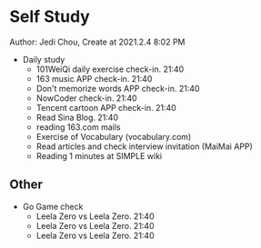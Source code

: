 # Self Study

Author: Jedi Chou, Create at 2021.2.4 8:02 PM

* Daily study
  * 101WeiQi daily exercise check-in. 21:40
  * 163 music APP check-in. 21:40
  * Don't memorize words APP check-in. 21:40
  * NowCoder check-in. 21:40
  * Tencent cartoon APP check-in. 21:40
  * Read Sina Blog. 21:40
  * reading 163.com mails
  * Exercise of Vocabulary (vocabulary.com)
  * Read articles and check interview invitation (MaiMai APP)
  * Reading 1 minutes at SIMPLE wiki

## Other

* Go Game check
  * Leela Zero vs Leela Zero. 21:40
  * Leela Zero vs Leela Zero. 21:40
  * Leela Zero vs Leela Zero. 21:40


